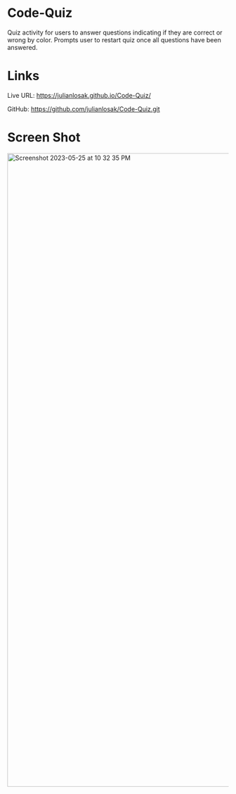 # Code-Quiz
Quiz activity for users to answer questions indicating if they are correct or wrong by color. Prompts user to restart quiz once all questions have been answered.

# Links
Live URL: https://julianlosak.github.io/Code-Quiz/

GitHub: https://github.com/julianlosak/Code-Quiz.git

# Screen Shot
<img width="1440" alt="Screenshot 2023-05-25 at 10 32 35 PM" src="https://github.com/julianlosak/Code-Quiz/assets/131320123/7d9e3bce-815f-4cce-a76c-e6c0102c6ade">
